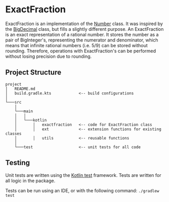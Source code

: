 # ExactFraction

ExactFraction is an implementation of the [Number](https://docs.oracle.com/javase/8/docs/api/java/lang/Number.html) class.
It was inspired by the [BigDecimal](https://docs.oracle.com/javase/8/docs/api/java/math/BigDecimal.html) class, but fills a slightly different purpose.
An ExactFraction is an exact representation of a rational number.
It stores the number as a pair of BigInteger's, representing the numerator and denominator, which means that infinite rational numbers (i.e. 5/9) can be stored without rounding.
Therefore, operations with ExactFraction's can be performed without losing precision due to rounding.

## Project Structure
```
project
│   README.md
│   build.gradle.kts            <-- build configurations
│
└───src
    │
    └───main
    │   │
    │   └───kotlin
    │       │   exactfraction   <-- code for ExactFraction class
    │       │   ext             <-- extension functions for existing classes
    │       │   utils           <-- reusable functions
    │      
    └───test                    <-- unit tests for all code
```

## Testing
Unit tests are written using the [Kotlin test](https://kotlinlang.org/api/latest/kotlin.test/) framework.
Tests are written for all logic in the package.

Tests can be run using an IDE, or with the following command:
`./gradlew test`
